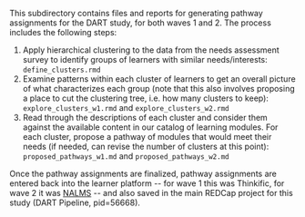 This subdirectory contains files and reports for generating pathway assignments for the DART study, for both waves 1 and 2. 
The process includes the following steps: 

1. Apply hierarchical clustering to the data from the needs assessment survey to identify groups of learners with similar needs/interests: `define_clusters.rmd`
2. Examine patterns within each cluster of learners to get an overall picture of what characterizes each group (note that this also involves proposing a place to cut the clustering tree, i.e. how many clusters to keep): `explore_clusters_w1.rmd` and `explore_clusters_w2.rmd`
3. Read through the descriptions of each cluster and consider them against the available content in our catalog of learning modules. For each cluster, propose a pathway of modules that would meet their needs (if needed, can revise the number of clusters at this point): `proposed_pathways_w1.md` and `proposed_pathways_w2.md`

Once the pathway assignments are finalized, pathway assignments are entered back into the learner platform -- for wave 1 this was Thinkific, for wave 2 it was [NALMS](https://github.com/arcus/NALMS_Not_Another_LMS) -- and also saved in the main REDCap project for this study (DART Pipeline, pid=56668). 
